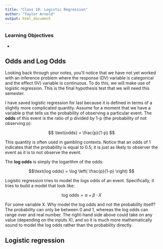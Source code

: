 ```yaml
---
title: "Class 10: Logistic Regression"
author: "Taylor Arnold"
output: html_document
---
```




### Learning Objectives

-

## Odds and Log Odds

Looking back through your notes, you'll notice that we have not yet worked
with an inference problem where the response (DV) variable is categorical and
the effect (IV) variable is continuous. To do this, we will make use of logistic
regression. This is the final hypothesis test that we will need this semester.

I have saved logistic regression for last because it is defined in terms of
a slightly more complicated quantity. Assume for a moment that we have a
variable p that tells us the probability of observing a particular event. The
**odds** of this event is the ratio of p divided by 1-p (the probability of
not observing p):

$$ \text{odds} = \frac{p}{1-p} $$

This quantity is often used in gambling contexts. Notice that an odds of 1
indicates that the probability is equal to 0.5; it is just as likely to observer
the event as it is to not observe the event.

The **log odds** is simply the logarithm of the odds:

$$\text{log odds} = \log \left( \frac{p}{1-p} \right) $$

Logistic regression tries to model the logs odds of an event. Specifically, it
tries to build a model that look like:

$$\text{log odds} = \alpha + \beta \cdot X $$

For some variable X. Why model the log odds and not the probability itself?
The probability can only be between 0 and 1, whereas the log odds can range
over and real number. The right-hand side above could take on any value (depending
on the inputs X), and so it is much more mathematically sound to model the
log odds rather than the probability directly.

## Logistic regression











